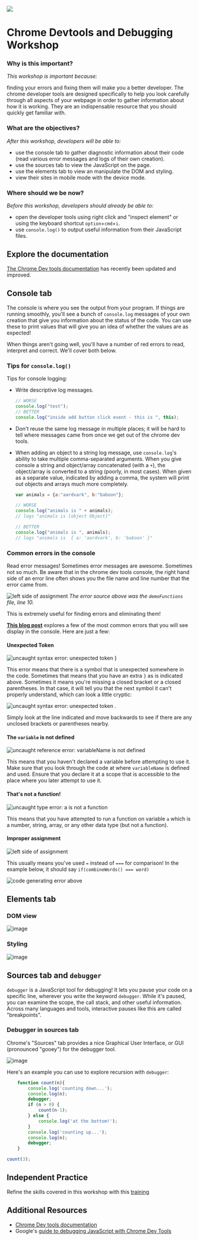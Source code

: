 <!--
Creator: <Name>
Market: SF
-->

![](https://ga-dash.s3.amazonaws.com/production/assets/logo-9f88ae6c9c3871690e33280fcf557f33.png)

# Chrome Devtools and Debugging Workshop

### Why is this important?
<!-- framing the "why" in big-picture/real world examples -->
*This workshop is important because:*

finding your errors and fixing them will make you a better developer. The chrome developer tools are designed specifically to help you look carefully through all aspects of your webpage in order to gather information about how it is working. They are an indispensable resource that you should quickly get familiar with.

### What are the objectives?
<!-- specific/measurable goal for students to achieve -->
*After this workshop, developers will be able to:*

- use the console tab to gather diagnostic information about their code (read various error messages and logs of their own creation).
- use the sources tab to view the JavaScript on the page.
- use the elements tab to view an manipulate the DOM and styling.
- view their sites in mobile mode with the device mode.

### Where should we be now?
<!-- call out the skills that are prerequisites -->
*Before this workshop, developers should already be able to:*

- open the developer tools using right click and "inspect element" or using the keyboard shortcut `option`+`cmd`+`i`.
- use `console.log()` to output useful information from their JavaScript files.


## Explore the documentation

[The Chrome Dev tools documentation](https://developers.google.com/web/tools/chrome-devtools/) has recently been updated and improved.


## Console tab

The console is where you see the output from your program. If things are running smoothly, you'll see a bunch of `console.log` messages of your own creation that give you information about the status of the code. You can use these to print values that will give you an idea of whether the values are as expected!

When things aren't going well, you'll have a number of red errors to read, interpret and correct. We'll cover both below.

### Tips for `console.log()`

Tips for console logging:

* Write descriptive log messages.

	```js
	// WORSE
	console.log("test");
	// BETTER
	console.log("inside add button click event - this is ", this);
	```
* Don't reuse the same log message in multiple places; it will be hard to tell where messages came from once we get out of the chrome dev tools.  
* When adding an object to a string log message, use `console.log`'s ability to take multiple comma-separated arguments.  When you give console a string and object/array concatenated (with a `+`), the object/array is converted to a string (poorly, in most cases). When given as a separate value, indicated by adding a comma, the system will print out objects and arrays much more completely.

	```js
	var animals = {a:"aardvark", b:"baboon"};

	// WORSE
	console.log("animals is " + animals);
	// logs "animals is [object Object]"

	// BETTER
	console.log("animals is ", animals);
	// logs "animals is  { a: 'aardvark', b: 'baboon' }"
	```

### Common errors in the console

Read error messages! Sometimes error messages are awesome. Sometimes not so much.  Be aware that in the chrome dev tools console, the right hand side of an error line often shows you the file name and line number that the error came from.

![left side of assignment](https://cloud.githubusercontent.com/assets/6520345/17777475/8b5f2542-6515-11e6-8e75-667f52c99fd9.png)
_The error source above was the `demoFunctions` file, line 10._

This is extremely useful for finding errors and eliminating them!

**[This blog post](https://davidwalsh.name/fix-javascript-errors)** explores a few of the most common errors that you will see display in the console. Here are just a few:

#### Unexpected Token
![uncaught syntax error: unexpected token }](https://cloud.githubusercontent.com/assets/6520345/17763727/74320592-64cf-11e6-8c9d-064e0d0808fd.png)

This error means that there is a symbol that is unexpected somewhere in the code. Sometimes that means that you have an extra `}` as is indicated above. Sometimes it means you're missing a closed bracket or a closed parentheses. In that case, it will tell you that the next symbol it can't properly understand, which can look a little cryptic:

![uncaught syntax error: unexpected token . ](https://cloud.githubusercontent.com/assets/6520345/17763801/eadc52b0-64cf-11e6-92b6-4e5092729c69.png)

Simply look at the line indicated and move backwards to see if there are any unclosed brackets or parentheses nearby.

#### The `variable` is not defined

![uncaught reference error: variableName is not defined](https://cloud.githubusercontent.com/assets/6520345/17764043/9b6f56c6-64d1-11e6-84ae-8469100b9955.png)

This means that you haven't declared a variable before attempting to use it. Make sure that you look through the code at where `variableName` is defined and used. Ensure that you declare it at a scope that is accessible to the place where you later attempt to use it.

#### That's not a function!

![uncaught type error: a is not a function](https://cloud.githubusercontent.com/assets/6520345/17764091/fcb90cc4-64d1-11e6-8475-e94155e85400.png)

This means that you have attempted to run a function on variable `a` which is a number, string, array, or any other data type (but not a function).

#### Improper assignment

![left side of assignment](https://cloud.githubusercontent.com/assets/6520345/17777475/8b5f2542-6515-11e6-8e75-667f52c99fd9.png)

This usually means you've used `=` instead of `===` for comparison! In the example below, it should say `if(combineWords() === word)`

![code generating error above](https://cloud.githubusercontent.com/assets/6520345/17777599/f2e2f680-6515-11e6-9e77-4c70a8012bf9.png)





## Elements tab

### DOM view

![image](https://cloud.githubusercontent.com/assets/6520345/17778696/c8b97bfa-6519-11e6-8565-f561d78282e8.png)



### Styling

![image](https://cloud.githubusercontent.com/assets/6520345/17778767/06500eca-651a-11e6-8515-a90c6eb65825.png)


## Sources tab and `debugger`

`debugger` is a JavaScript tool for debugging! It lets you pause your code on a specific line, wherever you write the keyword `debugger`. While it's paused, you can examine the scope, the call stack, and other useful information.  Across many languages and tools, interactive pauses like this are called "breakpoints".


### Debugger in sources tab

Chrome's "Sources" tab provides a nice Graphical User Interface, or GUI (pronounced "gooey") for the debugger tool.

![image](https://cloud.githubusercontent.com/assets/6520345/17778249/441d6178-6518-11e6-9542-aa84ea13feeb.png)



Here's an example you can use to explore recursion with `debugger`:

```js
	function count(n){
	    console.log('counting down...');
	    console.log(n);
	    debugger;
	    if (n > 0) {
	        count(n-1);
	    } else {
	        console.log('at the bottom!');
	    }
	    console.log('counting up...');
	    console.log(n);
	    debugger;
	}

count(3);
```


## Independent Practice
Refine the skills covered in this workshop with this [training](https://github.com/sf-wdi-34/dev-tools-training)


## Additional Resources
- [Chrome Dev tools documentation](https://developers.google.com/web/tools/chrome-devtools/)
- Google's <a href="https://developers.google.com/web/tools/javascript/index?hl=en">guide to debugging JavaScript with Chrome Dev Tools</a>
